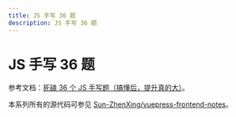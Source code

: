 ```yaml
---
title: JS 手写 36 题
description: JS 手写 36 题
---
```


# JS 手写 36 题

参考文档：[死磕 36 个 JS 手写题（搞懂后，提升真的大）](https://juejin.cn/post/6946022649768181774)。

本系列所有的源代码可参见 [Sun-ZhenXing/vuepress-frontend-notes](https://github.com/Sun-ZhenXing/vuepress-frontend-notes/tree/main/docs/notebook/js/handwrite-36/src)。

<AutoCatalog />
